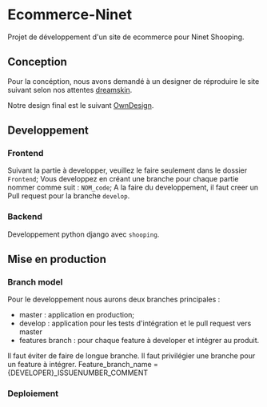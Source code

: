 # Ecommerce-Ninet
Projet de développement d'un site de ecommerce pour Ninet Shooping. 

## Conception 
Pour la concéption, nous avons demandé à un designer de réproduire le site suivant selon nos attentes [dreamskin](https://dreamskinhaven.co.ke/).

Notre design final est le suivant [OwnDesign](https://www.figma.com/file/wNwPpNXkRZxp9C9i2yyQWx/Ninet?node-id=0%3A1).

## Developpement

### Frontend
Suivant la partie à developper, veuillez le faire seulement dans le dossier `Frontend`;
Vous developpez en créant une branche pour chaque partie nommer comme suit : `NOM_code`; 
A la faire du developpement, il faut creer un Pull request pour la branche `develop`.

### Backend
Developpement python django avec `shooping`. 

## Mise en production

### Branch model
Pour le developpement nous aurons deux branches principales : 
- master : application en production;
- develop : application pour les tests d'intégration et le pull request vers master
- features branch : pour chaque feature à developer et intégrer au produit. 

Il faut éviter de faire de longue branche. Il faut privilégier une branche pour un feature à intégrer. 
Feature_branch_name = {DEVELOPER}_ISSUENUMBER_COMMENT

### Deploiement


### 